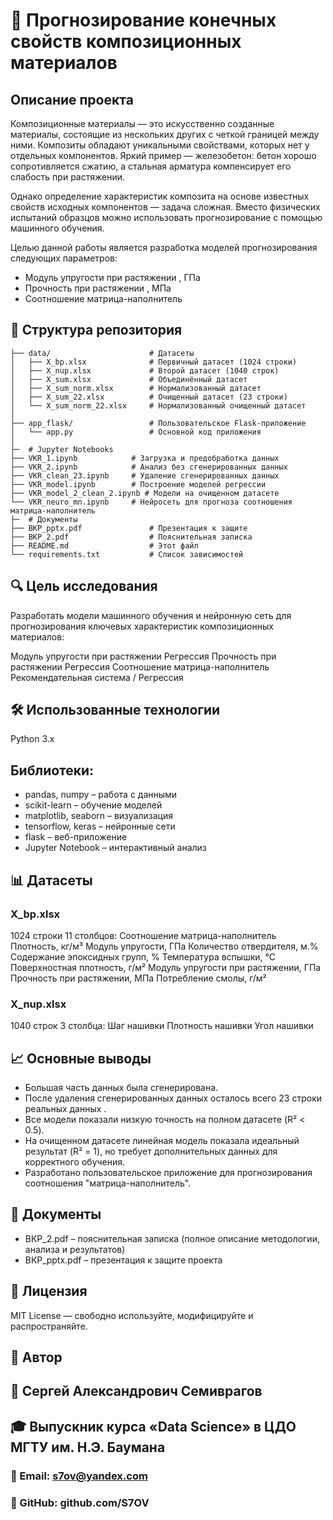 # 🧪 Прогнозирование конечных свойств композиционных материалов
## Описание проекта
Композиционные материалы — это искусственно созданные материалы, состоящие из нескольких других с четкой границей между ними. Композиты обладают уникальными свойствами, которых нет у отдельных компонентов. Яркий пример — железобетон: бетон хорошо сопротивляется сжатию, а стальная арматура компенсирует его слабость при растяжении.

Однако определение характеристик композита на основе известных свойств исходных компонентов — задача сложная. Вместо физических испытаний образцов можно использовать прогнозирование с помощью машинного обучения.

Целью данной работы является разработка моделей прогнозирования следующих параметров:
- Модуль упругости при растяжении , ГПа
- Прочность при растяжении , МПа
- Соотношение матрица-наполнитель

## 📁 Структура репозитория

```
├── data/                      # Датасеты
│   ├── X_bp.xlsx              # Первичный датасет (1024 строки)
│   ├── X_nup.xlsx             # Второй датасет (1040 строк)
│   ├── X_sum.xlsx             # Объединённый датасет
│   ├── X_sum_norm.xlsx        # Нормализованный датасет
│   ├── X_sum_22.xlsx          # Очищенный датасет (23 строки)
│   └── X_sum_norm_22.xlsx     # Нормализованный очищенный датасет
│
├── app_flask/                 # Пользовательское Flask-приложение
│   └── app.py                 # Основной код приложения
│
├─  # Jupyter Notebooks
├── VKR_1.ipynb            # Загрузка и предобработка данных
├── VKR_2.ipynb            # Анализ без сгенерированных данных
├── VKR_clean_23.ipynb     # Удаление сгенерированных данных
├── VKR_model.ipynb        # Построение моделей регрессии
├── VKR_model_2_clean_2.ipynb # Модели на очищенном датасете
└── VKR_neuro_mn.ipynb     # Нейросеть для прогноза соотношения матрица-наполнитель
├─  # Документы
├── ВКР_pptx.pdf               # Презентация к защите
├── ВКР_2.pdf                  # Пояснительная записка
├── README.md                  # Этот файл
└── requirements.txt           # Список зависимостей
```
## 🔍 Цель исследования
Разработать модели машинного обучения и нейронную сеть для прогнозирования ключевых характеристик композиционных материалов:

Модуль упругости при растяжении
Регрессия
Прочность при растяжении
Регрессия
Соотношение матрица-наполнитель
Рекомендательная система / Регрессия

## 🛠️ Использованные технологии
Python 3.x
## Библиотеки:
- pandas, numpy – работа с данными
- scikit-learn – обучение моделей
- matplotlib, seaborn – визуализация
- tensorflow, keras – нейронные сети
- flask – веб-приложение
- Jupyter Notebook – интерактивный анализ
  
## 📊 Датасеты
### X_bp.xlsx
1024 строки
11 столбцов:
Соотношение матрица-наполнитель
Плотность, кг/м³
Модуль упругости, ГПа
Количество отвердителя, м.%
Содержание эпоксидных групп, %
Температура вспышки, °C
Поверхностная плотность, г/м²
Модуль упругости при растяжении, ГПа
Прочность при растяжении, МПа
Потребление смолы, г/м²
### X_nup.xlsx
1040 строк
3 столбца:
Шаг нашивки
Плотность нашивки
Угол нашивки
## 📈 Основные выводы
- Большая часть данных была сгенерирована.
- После удаления сгенерированных данных осталось всего 23 строки реальных данных .
- Все модели показали низкую точность на полном датасете (R² < 0.5).
- На очищенном датасете линейная модель показала идеальный результат (R² = 1), но требует дополнительных данных для корректного обучения.
- Разработано пользовательское приложение для прогнозирования соотношения "матрица-наполнитель".



## 📄 Документы
- ВКР_2.pdf – пояснительная записка (полное описание методологии, анализа и результатов)
- ВКР_pptx.pdf – презентация к защите проекта
  
## 📌 Лицензия
MIT License — свободно используйте, модифицируйте и распространяйте.

## 👤 Автор
## 👤 Сергей Александрович Семиврагов
## 🎓 Выпускник курса «Data Science» в ЦДО МГТУ им. Н.Э. Баумана

### 📧 Email: s7ov@yandex.com
### 🐙 GitHub: github.com/S7OV
